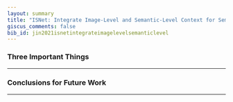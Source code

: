 ```yaml
---
layout: summary
title: "ISNet: Integrate Image-Level and Semantic-Level Context for Semantic Segmentation"
giscus_comments: false
bib_id: jin2021isnetintegrateimagelevelsemanticlevel
---
```


### Three Important Things

---


### Conclusions for Future Work


---